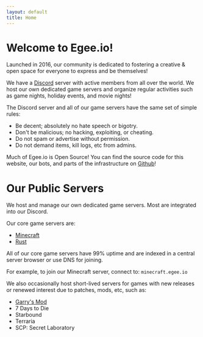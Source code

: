 ```yaml
---
layout: default
title: Home
---
```


# Welcome to Egee.io!

Launched in 2016, our community is dedicated to fostering a creative & open space for everyone to express and be themselves!

We have a [Discord](https://discord.gg/EMbcgR8) server with active members from all over the world. We host our own dedicated game servers and organize regular activities such as game nights, holiday events, and movie nights!

The Discord server and all of our game servers have the same set of simple rules:

* Be decent; absolutely no hate speech or bigotry.
* Don't be malicious; no hacking, exploiting, or cheating.
* Do not spam or advertise without permission.
* Do not demand items, kill logs, etc from admins.

Much of Egee.io is Open Source! You can find the source code for this website, our bots, and parts of the infrastructure on [Github](https://github.com/Egeeio)!

# Our Public Servers

We host and manage our own dedicated game servers. Most are integrated into our Discord.

Our core game servers are:

* [Minecraft](/minecraft)
* [Rust](/rust)

All of our core game servers have 99% uptime and are indexed in a central server browser or use DNS for joining.

For example, to join our Minecraft server, connect to: `minecraft.egee.io`

We also occasionally host short-lived servers for games with new releases or renewed interest due to patches, mods, etc, such as:

* [Garry's Mod](/gmod)
* 7 Days to Die
* Starbound
* Terraria
* SCP: Secret Laboratory
